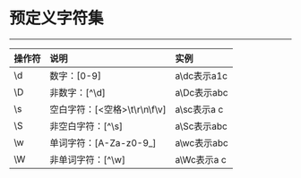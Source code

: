 # 预定义字符集

***
|操作符|说明|实例|
|:-----|:-----|:-----|
|\d|数字：[0-9]|a\dc表示a1c|
|\D|非数字：[^\d]|a\Dc表示abc|
|\s|空白字符：[<空格>\t\r\n\f\v]|a\sc表示a c|
|\S|非空白字符：[^\s]|a\Sc表示abc|
|\w|单词字符：[A-Za-z0-9_]|a\wc表示abc|
|\W|非单词字符：[^\w]|a\Wc表示a c|
